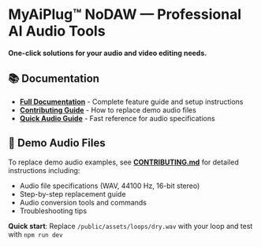 # MyAiPlug™ NoDAW — Professional AI Audio Tools

**One-click solutions for your audio and video editing needs.**

## 📚 Documentation

- **[Full Documentation](readme.md)** - Complete feature guide and setup instructions
- **[Contributing Guide](CONTRIBUTING.md)** - How to replace demo audio files
- **[Quick Audio Guide](AUDIO_GUIDE.md)** - Fast reference for audio specifications

## 🎵 Demo Audio Files

To replace demo audio examples, see **[CONTRIBUTING.md](CONTRIBUTING.md)** for detailed instructions including:
- Audio file specifications (WAV, 44100 Hz, 16-bit stereo)
- Step-by-step replacement guide
- Audio conversion tools and commands
- Troubleshooting tips

**Quick start**: Replace `/public/assets/loops/dry.wav` with your loop and test with `npm run dev`
